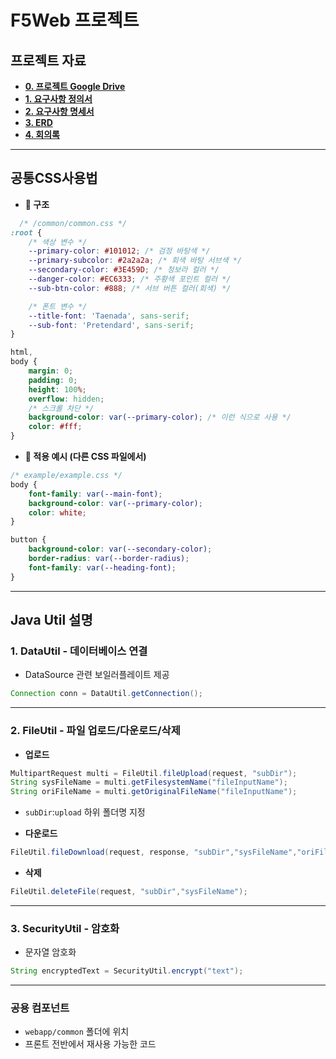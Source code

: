 # F5Web 프로젝트

## 프로젝트 자료

- **[0. 프로젝트 Google Drive](https://drive.google.com/drive/folders/1eTx9sml-5wobjM1_xlHuNHPITeIqizmw)**
- **[1. 요구사항 정의서](https://docs.google.com/spreadsheets/d/1ahWepoCayDJ5XrUp2FLt1lsOSSY-aj6o4qnHbF8Rusc)**
- **[2. 요구사항 명세서](https://docs.google.com/spreadsheets/d/1efOPRSfEhhDyHO4KDAJj_WZoIR8ASWskb0GQBm5FC08)**
- **[3. ERD](https://www.erdcloud.com/d/frfp7FXRHMmLrErGH)**
- **[4. 회의록](https://www.notion.so/24e7ad5c63f7807ebd19f3e58502fdf1?v=24e7ad5c63f781d9ac91000c0023811c)**

---

## **공통CSS사용법**

- **📁 구조**

```css
  /* /common/common.css */
:root {
    /* 색상 변수 */
    --primary-color: #101012; /* 검정 바탕색 */
    --primary-subcolor: #2a2a2a; /* 회색 바탕 서브색 */
    --secondary-color: #3E459D; /* 청보라 컬러 */
    --danger-color: #EC6333; /* 주황색 포인트 컬러 */
    --sub-btn-color: #888; /* 서브 버튼 컬러(회색) */

    /* 폰트 변수 */
    --title-font: 'Taenada', sans-serif;
    --sub-font: 'Pretendard', sans-serif;
}

html,
body {
    margin: 0;
    padding: 0;
    height: 100%;
    overflow: hidden;
    /* 스크롤 차단 */
    background-color: var(--primary-color); /* 이런 식으로 사용 */
    color: #fff;
}
```

- **📄 적용 예시 (다른 CSS 파일에서)**

```css
/* example/example.css */
body {
    font-family: var(--main-font);
    background-color: var(--primary-color);
    color: white;
}

button {
    background-color: var(--secondary-color);
    border-radius: var(--border-radius);
    font-family: var(--heading-font);
}
```

---

## Java Util 설명

### 1. DataUtil - 데이터베이스 연결

- DataSource 관련 보일러플레이트 제공

```java
Connection conn = DataUtil.getConnection();
```

---

### 2. FileUtil - 파일 업로드/다운로드/삭제

- **업로드**

```java
MultipartRequest multi = FileUtil.fileUpload(request, "subDir");
String sysFileName = multi.getFilesystemName("fileInputName");
String oriFileName = multi.getOriginalFileName("fileInputName");
```

- `subDir`:`upload` 하위 폴더명 지정

- **다운로드**

```java
FileUtil.fileDownload(request, response, "subDir","sysFileName","oriFileName");
```

- **삭제**

```java
FileUtil.deleteFile(request, "subDir","sysFileName");
```

---

### 3. SecurityUtil - 암호화

- 문자열 암호화

```java
String encryptedText = SecurityUtil.encrypt("text");
```

---

### 공용 컴포넌트

- `webapp/common` 폴더에 위치
- 프론트 전반에서 재사용 가능한 코드
